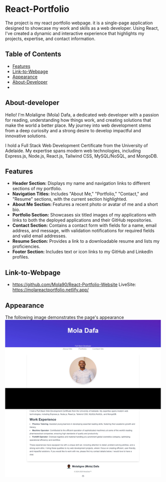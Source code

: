 # React-Portfolio

The project is my react portfolio webpage. it is a single-page application designed to showcase my work and skills as a web developer. Using React, I've created a dynamic and interactive experience that highlights my projects, expertise, and contact information. 

## Table of Contents

- [Features](#features)
- [Link-to-Webpage](#Link-to-Webpage)
- [Appearance](#Appearance)
- [About-Developer](#About-developer)
- 


## About-developer

Hello! I'm Molaligne (Mola) Dafa, a dedicated web developer with a passion for reading, understanding how things work, and creating solutions that make the world a better place. My journey into web development stems from a deep curiosity and a strong desire to develop impactful and innovative solutions.

I hold a Full Stack Web Development Certificate from the University of Adelaide. My expertise spans modern web technologies, including Express.js, Node.js, React.js, Tailwind CSS, MySQL/NoSQL, and MongoDB.

## Features

- **Header Section:** Displays my name and navigation links to different sections of my portfolio.
- **Navigation Titles:** Includes "About Me," "Portfolio," "Contact," and "Resume" sections, with the current section highlighted.
- **About Me Section:** Features a recent photo or avatar of me and a short bio.
- **Portfolio Section:** Showcases six titled images of my applications with links to both the deployed applications and their GitHub repositories.
- **Contact Section:** Contains a contact form with fields for a name, email address, and message, with validation notifications for required fields and valid email addresses.
- **Resume Section:** Provides a link to a downloadable resume and lists my proficiencies.
- **Footer Section:** Includes text or icon links to my GitHub and LinkedIn profiles.


  
## Link-to-Webpage
- https://github.com/Mola90/React-Portfolio-Website
LiveSite: https://molareactportfolio.netlify.app/

## Appearance

The following image demonstrates the page's appearance
![Screenshot of webpage](/public/images/Screen%20Capture%20011%20-%20Vite%20+%20React%20-%20localhost.jpg)
